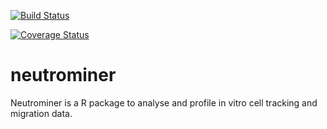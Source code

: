 [![Build Status](https://travis-ci.org/cells2numbers/neutrominer.svg?branch=master)](https://travis-ci.org/cells2numbers/neutrominer)

[![Coverage Status](https://img.shields.io/codecov/c/github/cells2numbers/neutrominer/master.svg)](https://codecov.io/github/cells2numbers/neutrominer?branch=master)

# neutrominer
Neutrominer is a R package to analyse and profile in vitro cell tracking and migration data. 
